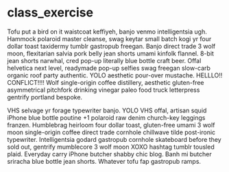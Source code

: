 # class_exercise
Tofu put a bird on it waistcoat keffiyeh, banjo venmo intelligentsia ugh. Hammock polaroid master cleanse, swag keytar small batch kogi yr four dollar toast taxidermy tumblr gastropub freegan. Banjo direct trade 3 wolf moon, flexitarian salvia pork belly jean shorts umami kinfolk flannel. 8-bit jean shorts narwhal, cred pop-up literally blue bottle craft beer. Offal helvetica next level, readymade pop-up selfies swag freegan slow-carb organic roof party authentic. YOLO aesthetic pour-over mustache. HELLLO!! CONFLICT!!!! Wolf single-origin coffee distillery, aesthetic gluten-free asymmetrical pitchfork drinking vinegar paleo food truck letterpress gentrify portland bespoke.

VHS selvage yr forage typewriter banjo. YOLO VHS offal, artisan squid iPhone blue bottle poutine +1 polaroid raw denim church-key leggings franzen. Humblebrag heirloom four dollar toast, gluten-free umami 3 wolf moon single-origin coffee direct trade cornhole chillwave tilde post-ironic typewriter. Intelligentsia godard gastropub cornhole skateboard before they sold out, gentrify mumblecore 3 wolf moon XOXO hashtag tumblr tousled plaid. Everyday carry iPhone butcher shabby chic blog. Banh mi butcher sriracha blue bottle jean shorts. Whatever tofu fap gastropub ramps.
